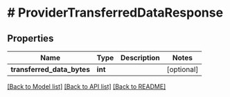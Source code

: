 # # ProviderTransferredDataResponse

## Properties

Name | Type | Description | Notes
------------ | ------------- | ------------- | -------------
**transferred_data_bytes** | **int** |  | [optional]

[[Back to Model list]](../../README.md#models) [[Back to API list]](../../README.md#endpoints) [[Back to README]](../../README.md)
